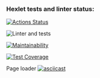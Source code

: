 ### Hexlet tests and linter status:
[![Actions Status](https://github.com/artemmrgz/python-project-lvl3/workflows/hexlet-check/badge.svg)](https://github.com/artemmrgz/python-project-lvl3/actions)

![Linter and tests](https://github.com/artemmrgz/python-project-lvl3/actions/workflows/main.yml/badge.svg)

[![Maintainability](https://api.codeclimate.com/v1/badges/19761875120b5f8764ad/maintainability)](https://codeclimate.com/github/artemmrgz/python-project-lvl3/maintainability)

[![Test Coverage](https://api.codeclimate.com/v1/badges/19761875120b5f8764ad/test_coverage)](https://codeclimate.com/github/artemmrgz/python-project-lvl3/test_coverage)


Page loader
[![asciicast](https://asciinema.org/a/sZzYrRNiwaIgJFI31gHCJFZTH.png)](https://asciinema.org/a/sZzYrRNiwaIgJFI31gHCJFZTH)

